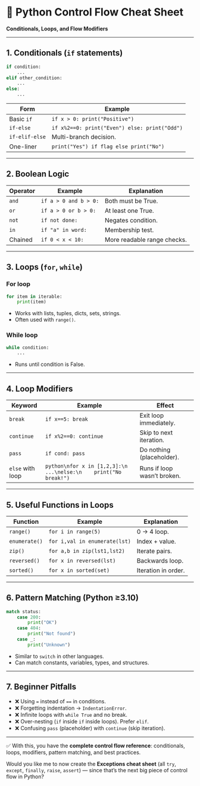 
# 📘 Python Control Flow Cheat Sheet

**Conditionals, Loops, and Flow Modifiers**

---

## 1. Conditionals (`if` statements)

```python
if condition:
    ...
elif other_condition:
    ...
else:
    ...
```

| Form           | Example                                       |
| -------------- | --------------------------------------------- |
| Basic `if`     | `if x > 0: print("Positive")`                 |
| `if-else`      | `if x%2==0: print("Even") else: print("Odd")` |
| `if-elif-else` | Multi-branch decision.                        |
| One-liner      | `print("Yes") if flag else print("No")`       |

---

## 2. Boolean Logic

| Operator | Example               | Explanation                 |
| -------- | --------------------- | --------------------------- |
| `and`    | `if a > 0 and b > 0:` | Both must be True.          |
| `or`     | `if a > 0 or b > 0:`  | At least one True.          |
| `not`    | `if not done:`        | Negates condition.          |
| `in`     | `if "a" in word:`     | Membership test.            |
| Chained  | `if 0 < x < 10:`      | More readable range checks. |

---

## 3. Loops (`for`, `while`)

### For loop

```python
for item in iterable:
    print(item)
```

* Works with lists, tuples, dicts, sets, strings.
* Often used with `range()`.

### While loop

```python
while condition:
    ...
```

* Runs until condition is False.

---

## 4. Loop Modifiers

| Keyword          | Example                                                             | Effect                      |
| ---------------- | ------------------------------------------------------------------- | --------------------------- |
| `break`          | `if x==5: break`                                                    | Exit loop immediately.      |
| `continue`       | `if x%2==0: continue`                                               | Skip to next iteration.     |
| `pass`           | `if cond: pass`                                                     | Do nothing (placeholder).   |
| `else` with loop | `python\nfor x in [1,2,3]:\n    ...\nelse:\n    print("No break!")` | Runs if loop wasn’t broken. |

---

## 5. Useful Functions in Loops

| Function      | Example                       | Explanation         |
| ------------- | ----------------------------- | ------------------- |
| `range()`     | `for i in range(5)`           | 0 → 4 loop.         |
| `enumerate()` | `for i,val in enumerate(lst)` | Index + value.      |
| `zip()`       | `for a,b in zip(lst1,lst2)`   | Iterate pairs.      |
| `reversed()`  | `for x in reversed(lst)`      | Backwards loop.     |
| `sorted()`    | `for x in sorted(set)`        | Iteration in order. |

---

## 6. Pattern Matching (Python ≥3.10)

```python
match status:
    case 200:
        print("OK")
    case 404:
        print("Not found")
    case _:
        print("Unknown")
```

* Similar to `switch` in other languages.
* Can match constants, variables, types, and structures.

---

## 7. Beginner Pitfalls

* ❌ Using `=` instead of `==` in conditions.
* ❌ Forgetting indentation → `IndentationError`.
* ❌ Infinite loops with `while True` and no break.
* ❌ Over-nesting (`if` inside `if` inside loops). Prefer `elif`.
* ❌ Confusing `pass` (placeholder) with `continue` (skip iteration).

---

✅ With this, you have the **complete control flow reference**: conditionals, loops, modifiers, pattern matching, and best practices.

Would you like me to now create the **Exceptions cheat sheet** (all `try`, `except`, `finally`, `raise`, `assert`) — since that’s the next big piece of control flow in Python?
